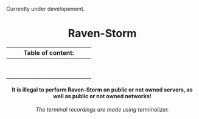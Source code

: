 Currently under developement.

# <center>Raven-Storm</center>

| Table of content: |
|:-----------------:|
| <a style="color: white;" href="https://taguar258.github.io/Raven-Storm/tutorial/installation/">Installation</a> |
| <a style="color: white;" href="https://taguar258.github.io/Raven-Storm/tutorial/basic1/">Execute a basic stress-test</a> |

#### <center> It is illegal to perform Raven-Storm on public or not owned servers, as well as public or not owned networks! </center>



<center><i>The terminal recordings are made using terminalizer.</i></center>
